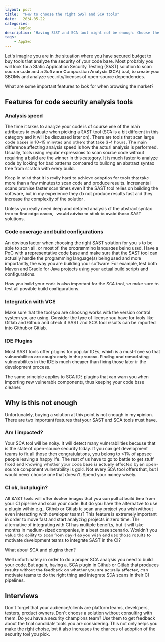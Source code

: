 ```yaml
---
layout: post
title:  "How to choose the right SAST and SCA tools"
date:   2024-05-22
categories:
    - AppSec
description: "Having SAST and SCA tool might not be enough. Choose the tools that work for you. Simplistic guide with important SAST and SCA features."
tags:
    - AppSec
---
```


Let's imagine you are in the situation where you have secured budget to buy tools that analyze the security of your code base. Most probably you will look for a Static Application Security Testing (SAST) solution to scan source code and a Software Composition Analysis (SCA) tool, to create your SBOMs and analyze security/licenses of open-source dependencies. 

<!-- more -->

What are some important features to look for when browsing the market? 

## Features for code security analysis tools

### Analysis speed

The time it takes to analyze your code is of course one of the main attributes to evaluate when picking a SAST tool (SCA is a bit different in this category and it will be discussed later on). There are tools that scan large code bases in 10-15 minutes and others that take 3-4 hours. The main difference affecting analysis speed is how the actual analysis is performed. Usually, tools using regular expressions to scan source code without requiring a build are the winner in this category. It is much faster to analyze code by looking for bad patterns compared to building an abstract syntax tree from scratch with every build. 

Keep in mind that it is really hard to achieve adoption for tools that take more than a few minutes to scan code and produce results. Incremental scans promise faster scan times even if the SAST tool relies on building the software, but in my experience they do not produce results fast and they increase the complexity of the solution. 

Unless you really need deep and detailed analysis of the abstract syntax tree to find edge cases, I would advise to stick to avoid these SAST solutions.

### Code coverage and build configurations

An obvious factor when choosing the right SAST solution for you is to be able to scan all, or most of, the programming languages being used. Have a PoC with a representative code base and make sure that the SAST tool can actually handle the programming language(s) being used and more importantly, the way you are building your software. For example, test both Maven and Gradle for Java projects using your actual build scripts and configurations. 

How you build your code is also important for the SCA tool, so make sure to test all possible build configurations.

### Integration with VCS

Make sure that the tool you are choosing works with the version control system you are using. Consider the type of license you have for tools like Gitlab and Github and check if SAST and SCA tool results can be imported into Github or Gitlab. 

### IDE Plugins

Most SAST tools offer plugins for popular IDEs, which is a must-have so that vulnerabilities are caught early in the process. Finding and remediating vulnerabilities in the IDE is much cheaper than fixing those later in the development process.  

The same principle applies to SCA IDE plugins that can warn you when importing new vulnerable components, thus keeping your code base cleaner.


## Why is this not enough

Unfortunately, buying a solution at this point is not enough in my opinion. There are two important features that your SAST and SCA tools must have. 

### Am I impacted? 

Your SCA tool will be noisy. It will detect many vulnerabilities because that is the state of open-source security today. If you can get development teams to fix all those then congratulations, you belong to <1% of appsec people leaving a happy life. The rest of us have to go to battle to get stuff fixed and knowing whether your code base is actually affected by an open-source component vulnerability is gold. Not every SCA tool offers that, but I would never choose one that doesn't. Spend your money wisely. 

### CI ok, but plugin? 

All SAST tools will offer docker images that you can pull at build time from your CI pipeline and scan your code. But do you have the alternative to use a plugin within e.g., Github or Gitlab to scan any project you wish without even interacting with developer teams? This feature is extremely important in order to move fast and start analyzing projects in zero time. The alternative of integrating with CI has multiple benefits, but it will take months in medium-sized companies, in a best case scenario. Wouldn't you value the ability to scan from day-1 as you wish and use those results to motivate development teams to integrate SAST in the CI? 

What about SCA and plugins then? 

Well unfortunately in order to do a proper SCA analysis you need to build your code. But again, having a, SCA plugin in Github or Gitlab that produces results without the feedback on whether you are actually affected, can motivate teams to do the right thing and integrate SCA scans in their CI pipelines. 


## Interviews

Don't forget that your audience/clients are platform teams, developers, testers, product owners. Don't choose a solution without consulting with them. Do you have a security champions team? Use them to get feedback about the final candidate tools you are considering. This not only helps you make the right choise, but it also increases the chances of adoption of the security tool you pick. 